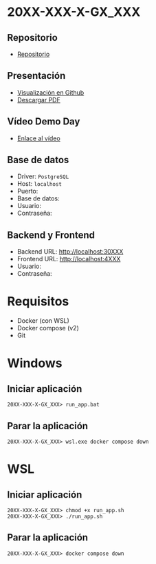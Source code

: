 # 20XX-XXX-X-GX_XXX
## Repositorio
* [Repositorio]( )
## Presentación
* [Visualización en Github]( )
* [Descargar PDF]( )
## Vídeo Demo Day
* [Enlace al vídeo]( )
## Base de datos
* Driver: `PostgreSQL`
* Host: `localhost`
* Puerto: ` `
* Base de datos: ` `
* Usuario: ` `
* Contraseña: ` `
## Backend y Frontend
* Backend URL: [http://localhost:30XXX](http://localhost:30XXX)
* Frontend URL: [http://localhost:4XXX](http://localhost:4XXX)
* Usuario: ` `
* Contraseña: ` `

# Requisitos
* Docker (con WSL)
* Docker compose (v2)
* Git

# Windows
## Iniciar aplicación
```
20XX-XXX-X-GX_XXX> run_app.bat
```
## Parar la aplicación
```
20XX-XXX-X-GX_XXX> wsl.exe docker compose down
```

# WSL
## Iniciar aplicación
```
20XX-XXX-X-GX_XXX> chmod +x run_app.sh
20XX-XXX-X-GX_XXX> ./run_app.sh
```
## Parar la aplicación
```
20XX-XXX-X-GX_XXX> docker compose down
```

